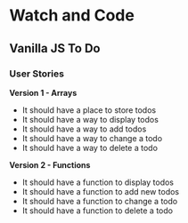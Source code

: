 # Watch and Code

## Vanilla JS To Do

### User Stories

**Version 1 - Arrays**

- It should have a place to store todos
- It should have a way to display todos
- It should have a way to add todos
- It should have a way to change a todo
- It should have a way to delete a todo

**Version 2 - Functions**

- It should have a function to display todos
- It should have a function to add new todos
- It should have a function to change a todo
- It should have a function to delete a todo
